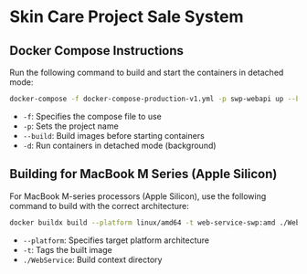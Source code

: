 # Skin Care Project Sale System
## Docker Compose Instructions

Run the following command to build and start the containers in detached mode:

```bash
docker-compose -f docker-compose-production-v1.yml -p swp-webapi up --build -d
```

- `-f`: Specifies the compose file to use
- `-p`: Sets the project name
- `--build`: Build images before starting containers
- `-d`: Run containers in detached mode (background)

## Building for MacBook M Series (Apple Silicon)

For MacBook M-series processors (Apple Silicon), use the following command to build with the correct architecture:

```bash
docker buildx build --platform linux/amd64 -t web-service-swp:amd ./WebService
```

- `--platform`: Specifies target platform architecture
- `-t`: Tags the built image
- `./WebService`: Build context directory